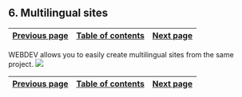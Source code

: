 
## 6. Multilingual sites
			

| [Previous page](../Concepts_WB/1410087462.md) | [Table of contents](../Concepts_WB/1410087102.md) | [Next page](../Concepts_WB/1410087464.md) |
| --- | --- | --- |



<a name="NOTE1"></a>
<a name="NOTE1_1"></a>
WEBDEV allows you to easily create multilingual sites from the same project.
![](https://doc.pcsoft.fr/en-US/images/image.awp?langid=3&name=P4-Site_multilingue.gif)


| [Previous page](../Concepts_WB/1410087462.md) | [Table of contents](../Concepts_WB/1410087102.md) | [Next page](../Concepts_WB/1410087464.md) |
| --- | --- | --- |




